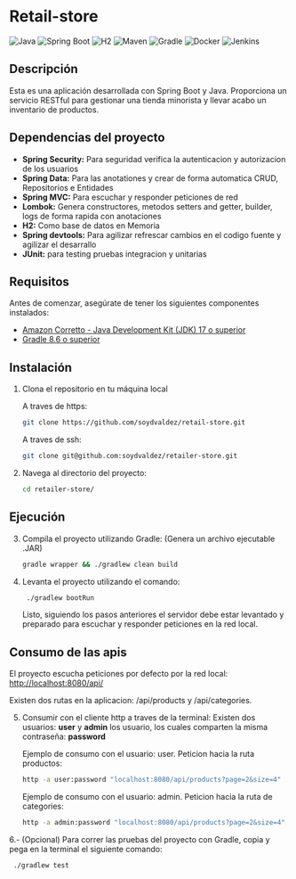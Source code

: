 # Retail-store

![Java](https://img.shields.io/badge/Java-ED8B00?style=for-the-badge&logo=java&logoColor=white)
![Spring Boot](https://img.shields.io/badge/Spring_Boot-6DB33F?style=for-the-badge&logo=spring-boot&logoColor=white)
![H2](https://img.shields.io/badge/H2-003545?style=for-the-badge&logo=h2&logoColor=white)
![Maven](https://img.shields.io/badge/Maven-C71A36?style=for-the-badge&logo=apache-maven&logoColor=white)
![Gradle](https://img.shields.io/badge/Gradle-02303A?style=for-the-badge&logo=gradle&logoColor=white)
![Docker](https://img.shields.io/badge/Docker-2496ED?style=for-the-badge&logo=docker&logoColor=white)
![Jenkins](https://img.shields.io/badge/Jenkins-D24939?style=for-the-badge&logo=jenkins&logoColor=white)

## Descripción

Esta es una aplicación desarrollada con Spring Boot y Java. Proporciona un servicio RESTful para gestionar una tienda minorista y llevar acabo un inventario de productos.

## Dependencias del proyecto

- **Spring Security:** Para seguridad verifica la autenticacion y autorizacion de los usuarios
- **Spring Data:** Para las anotationes y crear de forma automatica CRUD, Repositorios e Entidades
- **Spring MVC:** Para escuchar y responder peticiones de red
- **Lombok:** Genera constructores, metodos setters and getter, builder, logs de forma rapida con anotaciones
- **H2:** Como base de datos en Memoria
- **Spring devtools:** Para agilizar refrescar cambios en el codigo fuente y agilizar el desarrallo
- **JUnit:** para testing pruebas integracion y unitarias

## Requisitos

Antes de comenzar, asegúrate de tener los siguientes componentes instalados:

- [Amazon Corretto - Java Development Kit (JDK) 17 o superior](https://docs.aws.amazon.com/corretto/latest/corretto-17-ug/downloads-list.html)
- [Gradle 8.6 o superior](https://gradle.org/install/)

## Instalación

1. Clona el repositorio en tu máquina local

   A traves de https:

   ```sh
   git clone https://github.com/soydvaldez/retail-store.git
   ```

   A traves de ssh:

   ```sh
   git clone git@github.com:soydvaldez/retailer-store.git
   ```

2. Navega al directorio del proyecto:
   ```sh retailer-store/
   cd retailer-store/
   ```

## Ejecución

3. Compila el proyecto utilizando Gradle: (Genera un archivo ejecutable .JAR)

   ```sh
   gradle wrapper && ./gradlew clean build
   ```

4. Levanta el proyecto utilizando el comando:
   ```sh
    ./gradlew bootRun
   ```
   Listo, siguiendo los pasos anteriores el servidor debe estar levantado y preparado para escuchar y responder peticiones en la red local.

## Consumo de las apis

El proyecto escucha peticiones por defecto por la red local: [http://localhost:8080/api/](http://localhost:8080/)

Existen dos rutas en la aplicacion: /api/products y /api/categories.

5. Consumir con el cliente http a traves de la terminal:
   Existen dos usuarios: **user** y **admin** los usuario, los cuales comparten la misma contraseña: **password**

   Ejemplo de consumo con el usuario: user.
   Peticion hacia la ruta productos:

   ```sh
   http -a user:password "localhost:8080/api/products?page=2&size=4"
   ```

   Ejemplo de consumo con el usuario: admin.
   Peticion hacia la ruta de categories:

   ```sh
   http -a admin:password "localhost:8080/api/products?page=2&size=4"
   ```

6.- (Opcional) Para correr las pruebas del proyecto con Gradle, copia y pega en la terminal el siguiente comando:

```sh
 ./gradlew test
```
